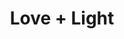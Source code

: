 ---
artist: 'Daniel Avery'
title: 'Love + Light'
apple_link: 'https://music.apple.com/us/album/love-light/1519104488'
link: 'https://www.dropbox.com/s/if0w746wzfvenjv/DanielAvery.zip?dl=1'
content: ""
new_image: ../assets/FFWD/a2714922120_10.jpg
published_date: '2020-07-15T15:13:54.000Z'
---